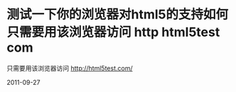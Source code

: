 # 测试一下你的浏览器对html5的支持如何 只需要用该浏览器访问 http html5test com

只需要用该浏览器访问 http://html5test.com/


2011-09-27
